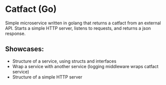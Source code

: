 # Catfact (Go)

Simple microservice written in golang that returns a catfact from an external API. Starts a simple HTTP server, listens to requests, and returns a json response.

## Showcases:
- Structure of a service, using structs and interfaces
- Wrap a service with another service (logging middleware wraps catfact service)
- Structure of a simple HTTP server